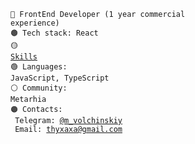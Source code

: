 <code>🔴 FrontEnd Developer (1 year commercial experience)</code><br/>
<code>🟤 Tech stack: React</code><br/>
<code>🟡 [Skills](SKILLS.md)</code><br/>
<code>🟢 Languages: JavaScript, TypeScript</code><br/>
<code>⚪ Community: Metarhia</code><br/>
<code>🟠 Contacts:<br/>
   Telegram: [@m_volchinskiy](https://t.me/m_volchinskiy)<br/>
   Email: [thyxaxa@gmail.com](mailto:thyxaxas@gmail.com)<br/>
</code>
